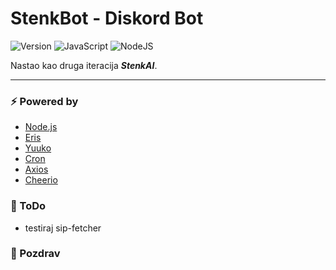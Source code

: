 # StenkBot - Diskord Bot

<!-- bedzevi -->
![Version](https://img.shields.io/badge/version-0.0.1-blue)
![JavaScript](https://img.shields.io/badge/javascript-%23323330.svg?logo=javascript&logoColor=%23F7DF1E)
![NodeJS](https://img.shields.io/badge/node.js-6DA55F?logo=node.js&logoColor=white)

Nastao kao druga iteracija ***StenkAI***.

---

### ⚡ Powered by
- [Node.js](https://nodejs.org/)
- [Eris](https://www.npmjs.com/package/eris)
- [Yuuko](https://www.npmjs.com/package/eris)
- [Cron](https://www.npmjs.com/package/node-cron)
- [Axios](https://www.npmjs.com/package/axios)
- [Cheerio](https://www.npmjs.com/package/cheerio)

### 📒 ToDo
- testiraj sip-fetcher

### 👋 Pozdrav
